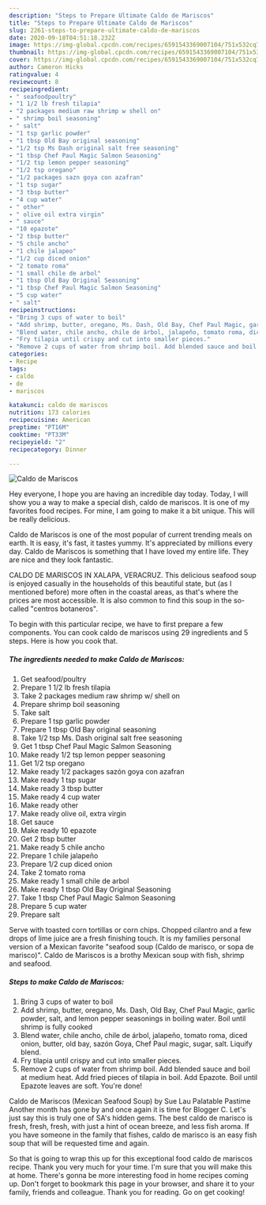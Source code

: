 ```yaml
---
description: "Steps to Prepare Ultimate Caldo de Mariscos"
title: "Steps to Prepare Ultimate Caldo de Mariscos"
slug: 2261-steps-to-prepare-ultimate-caldo-de-mariscos
date: 2020-09-18T04:51:18.232Z
image: https://img-global.cpcdn.com/recipes/6591543369007104/751x532cq70/caldo-de-mariscos-recipe-main-photo.jpg
thumbnail: https://img-global.cpcdn.com/recipes/6591543369007104/751x532cq70/caldo-de-mariscos-recipe-main-photo.jpg
cover: https://img-global.cpcdn.com/recipes/6591543369007104/751x532cq70/caldo-de-mariscos-recipe-main-photo.jpg
author: Cameron Hicks
ratingvalue: 4
reviewcount: 8
recipeingredient:
- " seafoodpoultry"
- "1 1/2 lb fresh tilapia"
- "2 packages medium raw shrimp w shell on"
- " shrimp boil seasoning"
- " salt"
- "1 tsp garlic powder"
- "1 tbsp Old Bay original seasoning"
- "1/2 tsp Ms Dash original salt free seasoning"
- "1 tbsp Chef Paul Magic Salmon Seasoning"
- "1/2 tsp lemon pepper seasoning"
- "1/2 tsp oregano"
- "1/2 packages sazn goya con azafran"
- "1 tsp sugar"
- "3 tbsp butter"
- "4 cup water"
- " other"
- " olive oil extra virgin"
- " sauce"
- "10 epazote"
- "2 tbsp butter"
- "5 chile ancho"
- "1 chile jalapeo"
- "1/2 cup diced onion"
- "2 tomato roma"
- "1 small chile de arbol"
- "1 tbsp Old Bay Original Seasoning"
- "1 tbsp Chef Paul Magic Salmon Seasoning"
- "5 cup water"
- " salt"
recipeinstructions:
- "Bring 3 cups of water to boil"
- "Add shrimp, butter, oregano, Ms. Dash, Old Bay, Chef Paul Magic, garlic powder, salt, and lemon pepper seasonings in boiling water. Boil until shrimp is fully cooked"
- "Blend water, chile ancho, chile de árbol, jalapeño, tomato roma, diced onion,  butter, old bay, sazón Goya, Chef Paul magic, sugar, salt. Liquify blend."
- "Fry tilapia until crispy and cut into smaller pieces."
- "Remove 2 cups of water from shrimp boil. Add blended sauce and boil at medium heat. Add fried pieces of tilapia in boil. Add Epazote. Boil until Epazote leaves are soft. You&#39;re done!"
categories:
- Recipe
tags:
- caldo
- de
- mariscos

katakunci: caldo de mariscos 
nutrition: 173 calories
recipecuisine: American
preptime: "PT16M"
cooktime: "PT33M"
recipeyield: "2"
recipecategory: Dinner

---
```



![Caldo de Mariscos](https://img-global.cpcdn.com/recipes/6591543369007104/751x532cq70/caldo-de-mariscos-recipe-main-photo.jpg)

Hey everyone, I hope you are having an incredible day today. Today, I will show you a way to make a special dish, caldo de mariscos. It is one of my favorites food recipes. For mine, I am going to make it a bit unique. This will be really delicious.

Caldo de Mariscos is one of the most popular of current trending meals on earth. It is easy, it's fast, it tastes yummy. It's appreciated by millions every day. Caldo de Mariscos is something that I have loved my entire life. They are nice and they look fantastic.

CALDO DE MARISCOS IN XALAPA, VERACRUZ. This delicious seafood soup is enjoyed casually in the households of this beautiful state, but (as I mentioned before) more often in the coastal areas, as that&#39;s where the prices are most accessible. It is also common to find this soup in the so-called &#34;centros botaneros&#34;.


To begin with this particular recipe, we have to first prepare a few components. You can cook caldo de mariscos using 29 ingredients and 5 steps. Here is how you cook that.

<!--inarticleads1-->

##### The ingredients needed to make Caldo de Mariscos:

1. Get  seafood/poultry
1. Prepare 1 1/2 lb fresh tilapia
1. Take 2 packages medium raw shrimp w/ shell on
1. Prepare  shrimp boil seasoning
1. Take  salt
1. Prepare 1 tsp garlic powder
1. Prepare 1 tbsp Old Bay original seasoning
1. Take 1/2 tsp Ms. Dash original salt free seasoning
1. Get 1 tbsp Chef Paul Magic Salmon Seasoning
1. Make ready 1/2 tsp lemon pepper seasoning
1. Get 1/2 tsp oregano
1. Make ready 1/2 packages sazón goya con azafran
1. Make ready 1 tsp sugar
1. Make ready 3 tbsp butter
1. Make ready 4 cup water
1. Make ready  other
1. Make ready  olive oil, extra virgin
1. Get  sauce
1. Make ready 10 epazote
1. Get 2 tbsp butter
1. Make ready 5 chile ancho
1. Prepare 1 chile jalapeño
1. Prepare 1/2 cup diced onion
1. Take 2 tomato roma
1. Make ready 1 small chile de arbol
1. Make ready 1 tbsp Old Bay Original Seasoning
1. Take 1 tbsp Chef Paul Magic Salmon Seasoning
1. Prepare 5 cup water
1. Prepare  salt


Serve with toasted corn tortillas or corn chips. Chopped cilantro and a few drops of lime juice are a fresh finishing touch. It is my families personal version of a Mexican favorite &#34;seafood soup (Caldo de marisco, or sopa de marisco)&#34;. Caldo de Mariscos is a brothy Mexican soup with fish, shrimp and seafood. 

<!--inarticleads2-->

##### Steps to make Caldo de Mariscos:

1. Bring 3 cups of water to boil
1. Add shrimp, butter, oregano, Ms. Dash, Old Bay, Chef Paul Magic, garlic powder, salt, and lemon pepper seasonings in boiling water. Boil until shrimp is fully cooked
1. Blend water, chile ancho, chile de árbol, jalapeño, tomato roma, diced onion,  butter, old bay, sazón Goya, Chef Paul magic, sugar, salt. Liquify blend.
1. Fry tilapia until crispy and cut into smaller pieces.
1. Remove 2 cups of water from shrimp boil. Add blended sauce and boil at medium heat. Add fried pieces of tilapia in boil. Add Epazote. Boil until Epazote leaves are soft. You&#39;re done!


Caldo de Mariscos (Mexican Seafood Soup) by Sue Lau Palatable Pastime Another month has gone by and once again it is time for Blogger C. Let&#39;s just say this is truly one of SA&#39;s hidden gems. The best caldo de marisco is fresh, fresh, fresh, with just a hint of ocean breeze, and less fish aroma. If you have someone in the family that fishes, caldo de marisco is an easy fish soup that will be requested time and again. 

So that is going to wrap this up for this exceptional food caldo de mariscos recipe. Thank you very much for your time. I'm sure that you will make this at home. There's gonna be more interesting food in home recipes coming up. Don't forget to bookmark this page in your browser, and share it to your family, friends and colleague. Thank you for reading. Go on get cooking!

